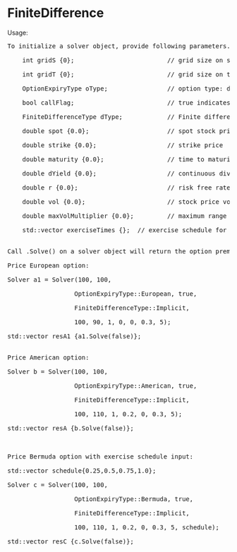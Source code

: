 # FiniteDifference

Usage:
<pre>
To initialize a solver object, provide following parameters. <br>
    int gridS {0};                         // grid size on stock price <br>
    int gridT {0};                         // grid size on time <br>
    OptionExpiryType oType;                // option type: defined in OptionExpiryType enum class<br>
    bool callFlag;                         // true indicates call, false put<br>
    FiniteDifferenceType dType;            // Finite difference method: defined in FiniteDifferenceType enum class<br>
    double spot {0.0};                     // spot stock price <br>
    double strike {0.0};                   // strike price<br>
    double maturity {0.0};                 // time to maturity for option, equals T-t <br>
    double dYield {0.0};                   // continuous dividend yield <br>
    double r {0.0};                        // risk free rate <br>
    double vol {0.0};                      // stock price vol <br>
    double maxVolMultiplier {0.0};         // maximum range for stock price in differencing process <br>
    std::vector<double> exerciseTimes {};  // exercise schedule for Bermuda type option, can be omitted for European and American options when initialization<br>

Call .Solve() on a solver object will return the option premium, delta and gamma in a std::vector.

Price European option: <br>
Solver a1 = Solver(100, 100, <br>
                  OptionExpiryType::European, true,<br>
                  FiniteDifferenceType::Implicit,<br>
                  100, 90, 1, 0, 0, 0.3, 5);<br>
std::vector<double> resA1 {a1.Solve(false)};<br>

Price American option: <br>
Solver b = Solver(100, 100,<br>
                  OptionExpiryType::American, true,<br>
                  FiniteDifferenceType::Implicit,<br>
                  100, 110, 1, 0.2, 0, 0.3, 5);<br>
std::vector<double> resA {b.Solve(false)};<br>


Price Bermuda option with exercise schedule input:<br>
std::vector<double> schedule{0.25,0.5,0.75,1.0};<br>
Solver c = Solver(100, 100,<br>
                  OptionExpiryType::Bermuda, true,<br>
                  FiniteDifferenceType::Implicit,<br>
                  100, 110, 1, 0.2, 0, 0.3, 5, schedule);<br>
std::vector<double> resC {c.Solve(false)};<br>
<pre>
